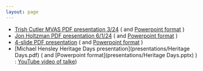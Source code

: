 ```yaml
---
layout: page
---
```


- [Trish Cutler MVAS PDF presentation 3/24](presentations/DarkSkyPresentationToMVAS.pdf)  ( and [Powerpoint format](presentations/DarkSkyPresentationToMVAS.pptx) )
- [Jon Holtzman PDF presentation 6/1/24](presentations/DarkSky.pdf)  ( and [Powerpoint format](presentations/DarkSky.pptx) )
- [4-slide PDF presentation](presentations/NMDarkSkyShort.pdf)  ( and [Powerpoint format](presentations/NMDarkSkyShort.pptx) )
- [Michael Hensley Heritage Days presentation](presentations/Heritage Days.pdf)  ( and [Powerpoint format](presentations/Heritage Days.pptx) ) : [YouTube video of talke](https://www.youtube.com/watch?v=JdM1k9L6enc))

